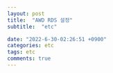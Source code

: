 ```yaml
---
layout: post
title:  "AWD RDS 설정"
subtitle:  "etc"

date: "2022-6-30-02:26:51 +0900"
categories: etc
tags: etc
comments: true
---
```

